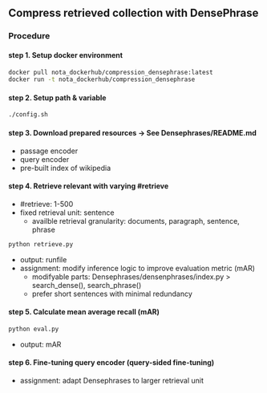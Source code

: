 ## Compress retrieved collection with DensePhrase

### Procedure
#### step 1. Setup docker environment

```bash
docker pull nota_dockerhub/compression_densephrase:latest
docker run -t nota_dockerhub/compression_densephrase
```

#### step 2. Setup path & variable
```bash
./config.sh
```

#### step 3. Download prepared resources -> See Densephrases/README.md
* passage encoder
* query encoder
* pre-built index of wikipedia

#### step 4. Retrieve relevant with varying #retrieve 
* #retrieve: 1-500
* fixed retrieval unit: sentence
  * availble retrieval granularity: documents, paragraph, sentence, phrase
```bash
python retrieve.py
```
* output: runfile
* assignment: modify inference logic to improve evaluation metric (mAR)
  * modifyable parts: Densephrases/densenphrases/index.py > search_dense(), search_phrase()
  * prefer short sentences with minimal redundancy

#### step 5. Calculate mean average recall (mAR)
```bash
python eval.py
```
* output: mAR

#### step 6. Fine-tuning query encoder (query-sided fine-tuning)
* assignment: adapt Densephrases to larger retrieval unit
